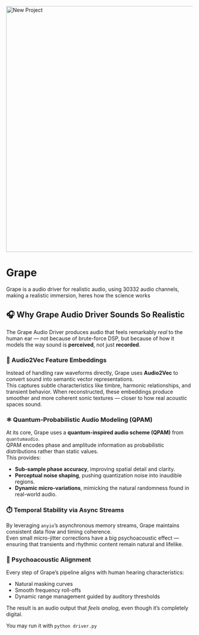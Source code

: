 <img width="1640" height="664" alt="New Project" src="https://github.com/user-attachments/assets/80df58ef-e3ee-4fe6-b930-651ebc51da8f" />

# Grape

Grape is a audio driver for realistic audio, using 30332 audio channels, making a realistic immersion, heres how the science works

## 🎧 Why Grape Audio Driver Sounds So Realistic

The Grape Audio Driver produces audio that feels remarkably *real* to the human ear — not because of brute-force DSP, but because of how it models the way sound is **perceived**, not just **recorded**.

### 🧩 Audio2Vec Feature Embeddings
Instead of handling raw waveforms directly, Grape uses **Audio2Vec** to convert sound into semantic vector representations.  
This captures subtle characteristics like timbre, harmonic relationships, and transient behavior. When reconstructed, these embeddings produce smoother and more coherent sonic textures — closer to how real acoustic spaces sound.

### ⚛️ Quantum-Probabilistic Audio Modeling (QPAM)
At its core, Grape uses a **quantum-inspired audio scheme (QPAM)** from `quantumaudio`.  
QPAM encodes phase and amplitude information as probabilistic distributions rather than static values.  
This provides:
- **Sub-sample phase accuracy**, improving spatial detail and clarity.  
- **Perceptual noise shaping**, pushing quantization noise into inaudible regions.  
- **Dynamic micro-variations**, mimicking the natural randomness found in real-world audio.

### ⏱️ Temporal Stability via Async Streams
By leveraging `anyio`’s asynchronous memory streams, Grape maintains consistent data flow and timing coherence.  
Even small micro-jitter corrections have a big psychoacoustic effect — ensuring that transients and rhythmic content remain natural and lifelike.

### 🧠 Psychoacoustic Alignment
Every step of Grape’s pipeline aligns with human hearing characteristics:
- Natural masking curves  
- Smooth frequency roll-offs  
- Dynamic range management guided by auditory thresholds  

The result is an audio output that *feels analog*, even though it’s completely digital.

You may run it with `python driver.py`
